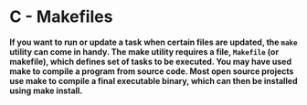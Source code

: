 # C - Makefiles

**If you want to run or update a task when certain files are updated, the `make` utility can come in handy. The make utility requires a file, `Makefile` (or makefile), which defines set of tasks to be executed. You may have used make to compile a program from source code. Most open source projects use make to compile a final executable binary, which can then be installed using make install.**
